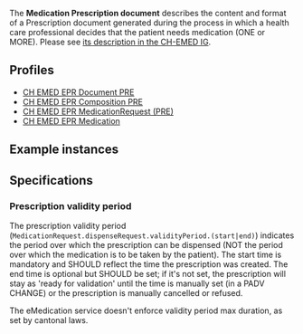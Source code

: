 The **Medication Prescription document** describes the content and format of a Prescription document generated during the process in which a health care professional decides that the patient needs medication (ONE or MORE). Please see [its description in the CH-EMED IG](http://fhir.ch/ig/ch-emed/medication-prescription-document.html).

## Profiles

* [CH EMED EPR Document PRE](StructureDefinition-ch-emed-epr-document-medicationprescription.html)
* [CH EMED EPR Composition PRE](StructureDefinition-ch-emed-epr-composition-medicationprescription.html)
* [CH EMED EPR MedicationRequest (PRE)](StructureDefinition-ch-emed-epr-medicationrequest.html)
* [CH EMED EPR Medication](StructureDefinition-ch-emed-epr-medication.html)

## Example instances

## Specifications

### Prescription validity period

The prescription validity period (`MedicationRequest.dispenseRequest.validityPeriod.(start|end)`) indicates the period over which the prescription can be dispensed (NOT the period over which the medication is to be taken by the patient).
The start time is mandatory and SHOULD reflect the time the prescription was created.
The end time is optional but SHOULD be set; if it's not set, the prescription will stay as 'ready for validation' until the time is manually set (in a PADV CHANGE) or the prescription is manually cancelled or refused.

The eMedication service doesn't enforce validity period max duration, as set by cantonal laws.
